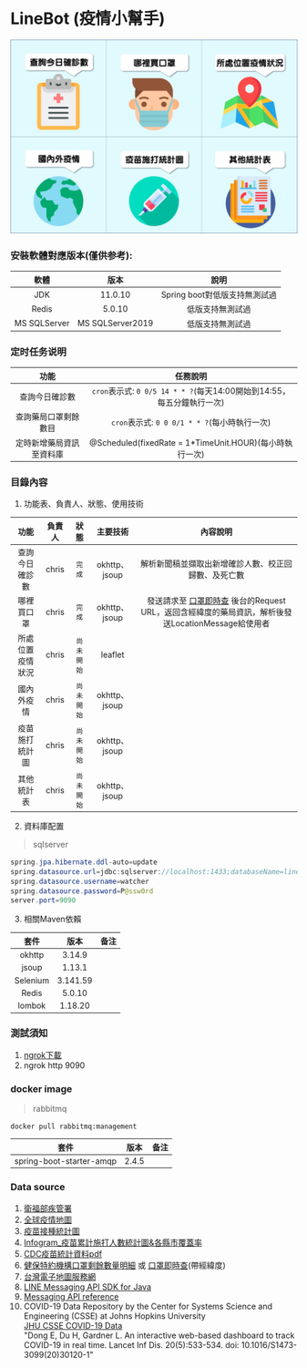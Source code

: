 # LineBot (疫情小幫手)
![目錄](https://github.com/chrisluo5311/LineBot/blob/master/src/main/resources/static/menufinal.jpg "line bot richmenu")

### 安裝軟體對應版本(僅供参考):
|  軟體  |  版本  |   說明   |
|:------:|:--------:|:------------:|
|  JDK  | 11.0.10   | Spring boot對低版支持無測試過 |
|  Redis  | 5.0.10   | 低版支持無測試過  |
|  MS SQLServer  | MS SQLServer2019  | 低版支持無測試過 |

### 定时任务说明

|  功能  |  任務說明  |
|:------:|:--------:|
|  查詢今日確診數   | `cron`表示式: `0 0/5 14 * * ?`(每天14:00開始到14:55，每五分鐘執行一次)  |
|  查詢藥局口罩剩餘數目   | `cron`表示式: `0 0 0/1 * * ?`(每小時執行一次)  |
|  定時新增藥局資訊至資料庫   | @Scheduled(fixedRate = 1*TimeUnit.HOUR)(每小時執行一次) |

### 目錄內容 
1. 功能表、負責人、狀態、使用技術 

|  功能  |    負責人    | 狀態 | 主要技術 | 內容說明 |
|:------:|:----------:|:------------:|:------------:| :----------:|
|  查詢今日確診數  |  chris  | `完成` | okhttp、jsoup | 解析新聞稿並擷取出新增確診人數、校正回歸數、及死亡數  |
|  哪裡買口罩  |  chris  | `完成` | okhttp、jsoup | 發送請求至 [口罩即時查](https://wenyo.github.io/maskmap/ "口罩即時查") 後台的Request URL，返回含經緯度的藥局資訊，解析後發送LocationMessage給使用者   |
|  所處位置疫情狀況  |  chris  |  `尚未開始` | leaflet |           |
|  國內外疫情  |  chris  |  `尚未開始`  | okhttp、jsoup |           |
|  疫苗施打統計圖  |  chris  |  `尚未開始`  | okhttp、jsoup |            |
|  其他統計表  |  chris  |  `尚未開始`  | okhttp、jsoup |             |

2. 資料庫配置 
> sqlserver
```java
spring.jpa.hibernate.ddl-auto=update
spring.datasource.url=jdbc:sqlserver://localhost:1433;databaseName=linebot
spring.datasource.username=watcher
spring.datasource.password=P@ssw0rd
server.port=9090
```

3. 相關Maven依賴 

|  套件  |  版本  |   备注   |
|:------:|:--------:|:------------:|
|  okhttp  | 3.14.9 |  |
|  jsoup  | 1.13.1 |  |
| Selenium | 3.141.59 |  |
|  Redis  | 5.0.10 |  |
|  lombok  | 1.18.20 |  |

### 測試須知
1. [ngrok下載](https://ngrok.com/download "ngrok")
2. ngrok http 9090  

### docker image
> rabbitmq
```
docker pull rabbitmq:management
```
|  套件  |  版本  |   备注   |
|:------:|:--------:|:------------:|
|  spring-boot-starter-amqp  | 2.4.5 |  |

### Data source
1. [衛福部疾管署](https://www.cdc.gov.tw/ "link") 
2. [全球疫情地圖](https://covid-19.nchc.org.tw/ "全球疫情地圖")
3. [疫苗接種統計圖](https://covid-19.nchc.org.tw/dt_002-csse_covid_19_daily_reports_vaccine_city2.php "疫苗接種統計圖")
4. [Infogram_疫苗累計施打人數統計圖&各縣市覆蓋率](https://infogram.com/f25f5a66-bd5e-4272-b4b4-be1258a276a8 "疫苗統計圖")
5. [CDC疫苗統計資料pdf](https://www.cdc.gov.tw/Category/Page/9jFXNbCe-sFK9EImRRi2Og "疫苗統計pdf")
6. [健保特約機構口罩剩餘數量明細](https://data.gov.tw/dataset/116285 "口罩link") 或 [口罩即時查](https://wenyo.github.io/maskmap/ "口罩即時查")(帶經緯度)
7. [台灣電子地圖服務網](https://www.map.com.tw/ "台灣電子地圖服務網")
8. [LINE Messaging API SDK for Java](https://github.com/line/line-bot-sdk-java "LineBot API SDK")
9. [Messaging API reference](https://developers.line.biz/en/reference/messaging-api/ "LineBot API 文件")
10. COVID-19 Data Repository by the Center for Systems Science and Engineering (CSSE) at Johns Hopkins University  
[JHU CSSE COVID-19 Data](https://github.com/CSSEGISandData/COVID-19. "JHU CSSE COVID-19 Data")  
"Dong E, Du H, Gardner L. An interactive web-based dashboard to track COVID-19 in real time. Lancet Inf Dis. 20(5):533-534. doi: 10.1016/S1473-3099(20)30120-1"
